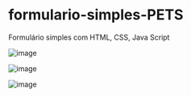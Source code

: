 # formulario-simples-PETS
Formulário simples com HTML, CSS, Java Script

![image](https://github.com/abrendacorrea/formulario-simples-PETS/assets/129328112/692a8ccb-f8cd-4626-8b23-fb01af98b55c)

![image](https://github.com/abrendacorrea/formulario-simples-PETS/assets/129328112/97449e7e-70ab-424c-9db3-179e5b99f6ad)

![image](https://github.com/abrendacorrea/formulario-simples-PETS/assets/129328112/1fb163c1-6192-4b04-b25f-0fbe04f04358)
